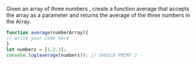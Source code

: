 Given an array of three numbers , create a function average that accepts the array as a parameter and returns the average of the three numbers in the Array.

```js
function average(numberArray){
// write your code here
}
let numbers = [1,2,3];
console.log(average(numbers)); // SHOULD PRINT 2
```
